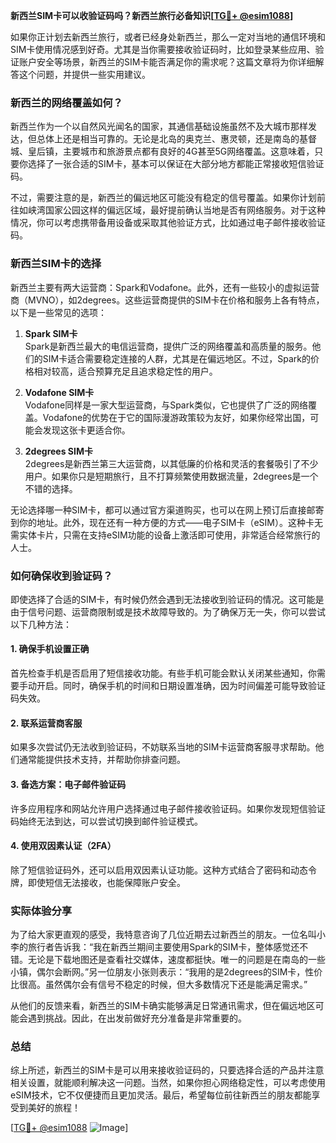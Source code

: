 **新西兰SIM卡可以收验证码吗？新西兰旅行必备知识[[TG💪+ @esim1088](https://t.me/s/esim1088)]**

如果你正计划去新西兰旅行，或者已经身处新西兰，那么一定对当地的通信环境和SIM卡使用情况感到好奇。尤其是当你需要接收验证码时，比如登录某些应用、验证账户安全等场景，新西兰的SIM卡能否满足你的需求呢？这篇文章将为你详细解答这个问题，并提供一些实用建议。

### 新西兰的网络覆盖如何？

新西兰作为一个以自然风光闻名的国家，其通信基础设施虽然不及大城市那样发达，但总体上还是相当可靠的。无论是北岛的奥克兰、惠灵顿，还是南岛的基督城、皇后镇，主要城市和旅游景点都有良好的4G甚至5G网络覆盖。这意味着，只要你选择了一张合适的SIM卡，基本可以保证在大部分地方都能正常接收短信验证码。

不过，需要注意的是，新西兰的偏远地区可能没有稳定的信号覆盖。如果你计划前往如峡湾国家公园这样的偏远区域，最好提前确认当地是否有网络服务。对于这种情况，你可以考虑携带备用设备或采取其他验证方式，比如通过电子邮件接收验证码。

### 新西兰SIM卡的选择

新西兰主要有两大运营商：Spark和Vodafone。此外，还有一些较小的虚拟运营商（MVNO），如2degrees。这些运营商提供的SIM卡在价格和服务上各有特点，以下是一些常见的选项：

1. **Spark SIM卡**  
   Spark是新西兰最大的电信运营商，提供广泛的网络覆盖和高质量的服务。他们的SIM卡适合需要稳定连接的人群，尤其是在偏远地区。不过，Spark的价格相对较高，适合预算充足且追求稳定性的用户。

2. **Vodafone SIM卡**  
   Vodafone同样是一家大型运营商，与Spark类似，它也提供了广泛的网络覆盖。Vodafone的优势在于它的国际漫游政策较为友好，如果你经常出国，可能会发现这张卡更适合你。

3. **2degrees SIM卡**  
   2degrees是新西兰第三大运营商，以其低廉的价格和灵活的套餐吸引了不少用户。如果你只是短期旅行，且不打算频繁使用数据流量，2degrees是一个不错的选择。

无论选择哪一种SIM卡，都可以通过官方渠道购买，也可以在网上预订后直接邮寄到你的地址。此外，现在还有一种方便的方式——电子SIM卡（eSIM）。这种卡无需实体卡片，只需在支持eSIM功能的设备上激活即可使用，非常适合经常旅行的人士。

### 如何确保收到验证码？

即使选择了合适的SIM卡，有时候仍然会遇到无法接收到验证码的情况。这可能是由于信号问题、运营商限制或是技术故障导致的。为了确保万无一失，你可以尝试以下几种方法：

#### 1. 确保手机设置正确  
首先检查手机是否启用了短信接收功能。有些手机可能会默认关闭某些通知，你需要手动开启。同时，确保手机的时间和日期设置准确，因为时间偏差可能导致验证码失效。

#### 2. 联系运营商客服  
如果多次尝试仍无法收到验证码，不妨联系当地的SIM卡运营商客服寻求帮助。他们通常能提供技术支持，并帮助你排查问题。

#### 3. 备选方案：电子邮件验证码  
许多应用程序和网站允许用户选择通过电子邮件接收验证码。如果你发现短信验证码始终无法到达，可以尝试切换到邮件验证模式。

#### 4. 使用双因素认证（2FA）  
除了短信验证码外，还可以启用双因素认证功能。这种方式结合了密码和动态令牌，即使短信无法接收，也能保障账户安全。

### 实际体验分享

为了给大家更直观的感受，我特意咨询了几位近期去过新西兰的朋友。一位名叫小李的旅行者告诉我：“我在新西兰期间主要使用Spark的SIM卡，整体感觉还不错。无论是下载地图还是查看社交媒体，速度都挺快。唯一的问题是在南岛的一些小镇，偶尔会断网。”另一位朋友小张则表示：“我用的是2degrees的SIM卡，性价比很高。虽然偶尔会有信号不稳定的时候，但大多数情况下还是能满足需求。”

从他们的反馈来看，新西兰的SIM卡确实能够满足日常通讯需求，但在偏远地区可能会遇到挑战。因此，在出发前做好充分准备是非常重要的。

### 总结

综上所述，新西兰的SIM卡是可以用来接收验证码的，只要选择合适的产品并注意相关设置，就能顺利解决这一问题。当然，如果你担心网络稳定性，可以考虑使用eSIM技术，它不仅便捷而且更加灵活。最后，希望每位前往新西兰的朋友都能享受到美好的旅程！

[[TG💪+ @esim1088](https://t.me/s/esim1088) ![Image](https://i.postimg.cc/4NQfJmqS/Snipaste-2025-05-13-00-14-12.png)]